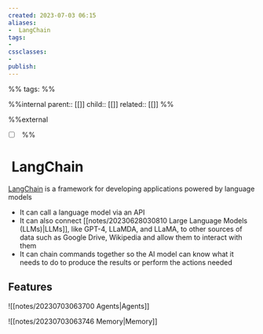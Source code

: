 ```yaml
---
created: 2023-07-03 06:15
aliases: 
-  LangChain
tags:
- 
cssclasses:
- 
publish:
---
```


%% 
tags: 
%%

%%internal
parent:: [[]]
child:: [[]]
related:: [[]]
%%

%%external
- [ ] []()
%%

#  LangChain

[LangChain](https://github.com/hwchase17/langchain) is a framework for developing applications powered by language models

- It can call a language model via an API
- It can also connect [[notes/20230628030810 Large Language Models (LLMs)|LLMs]], like GPT-4, LLaMDA, and LLaMA, to other sources of data such as Google Drive, Wikipedia and allow them to interact with them 
- It can chain commands together so the AI model can know what it needs to do to produce the results or perform the actions needed

## Features

![[notes/20230703063700 Agents|Agents]]

![[notes/20230703063746 Memory|Memory]]